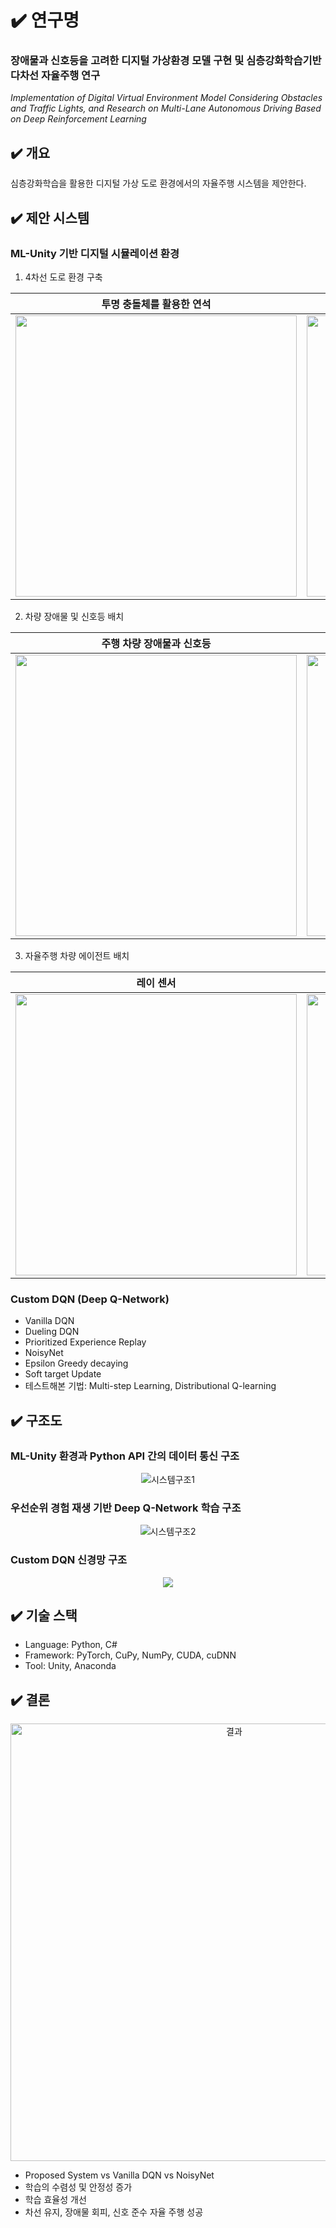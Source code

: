 # ✔️ 연구명
### 장애물과 신호등을 고려한 디지털 가상환경 모델 구현 및 심층강화학습기반 다차선 자율주행 연구  
*Implementation of Digital Virtual Environment Model Considering Obstacles and Traffic Lights, and Research on Multi-Lane Autonomous Driving Based on Deep Reinforcement Learning*

## ✔️ 개요 
심층강화학습을 활용한 디지털 가상 도로 환경에서의 자율주행 시스템을 제안한다.  

## ✔️ 제안 시스템 

### ML-Unity 기반 디지털 시뮬레이션 환경

1. 4차선 도로 환경 구축  

| <div align="center">**투명 충돌체를 활용한 연석**</div> | <div align="center">**도로 항공뷰**</div> | 
| :---: | :---: |
| <img src="https://github.com/user-attachments/assets/8e00a6d9-8f62-4022-b99f-eb1c4bffb08c" width="450"/> | <img src="https://github.com/user-attachments/assets/f06fbfc3-5de6-4efa-ad8f-cd65bf9bf1fa" width="450"/> |  

2. 차량 장애물 및 신호등 배치 

| <div align="center">**주행 차량 장애물과 신호등**</div> | <div align="center">**정지 차량 장애물과 신호등**</div> | 
| :---: | :---: |
| <img src="https://github.com/user-attachments/assets/10a221de-dc6e-4cc9-89ff-0a943a26a1a0" width="450"/> | <img src="https://github.com/user-attachments/assets/036cff7b-d8f2-4445-9444-3112295a5707" width="450"/> |  

3. 자율주행 차량 에이전트 배치

| <div align="center">**레이 센서**</div> | <div align="center">**전방/신호 인식 카메라**</div> | 
| :---: | :---: |
| <img src="https://github.com/user-attachments/assets/d5a4292c-d91e-4809-a1f0-7217377faad0" width="450"/> | <img src="https://github.com/user-attachments/assets/5eff63da-2427-41ee-a931-d212dbeba17b" width="450"/> |  

### Custom DQN (Deep Q-Network)
- Vanilla DQN
- Dueling DQN
- Prioritized Experience Replay
- NoisyNet
- Epsilon Greedy decaying
- Soft target Update   
- 테스트해본 기법: Multi-step Learning, Distributional Q-learning 

## ✔️ 구조도
### ML-Unity 환경과 Python API 간의 데이터 통신 구조
<div align="center">
  <img src="https://github.com/user-attachments/assets/4def120a-b8e2-40c7-b327-bcdcf29611d7" alt="시스템구조1">
</div>

### 우선순위 경험 재생 기반 Deep Q-Network 학습 구조
<div align="center">
  <img src="https://github.com/user-attachments/assets/f0d2e613-373f-4090-8ad9-d365328f1c1a" alt="시스템구조2">
</div>

### Custom DQN 신경망 구조
<div align="center">
  <img src="https://github.com/user-attachments/assets/71f9c984-7854-4398-a2b9-4934a07ecef6" width= alt="시스템구조3">
</div>

## ✔️ 기술 스택 
- Language: Python, C#
- Framework: PyTorch, CuPy, NumPy, CUDA, cuDNN
- Tool: Unity, Anaconda

## ✔️ 결론 
<div align="center">
  <img src="https://github.com/user-attachments/assets/50ea6aae-d776-488b-ad64-45906a4ab8b3" width="700" alt="결과">
</div>

- Proposed System vs Vanilla DQN vs NoisyNet 
- 학습의 수렴성 및 안정성 증가 
- 학습 효율성 개선 
- 차선 유지, 장애물 회피, 신호 준수 자율 주행 성공
